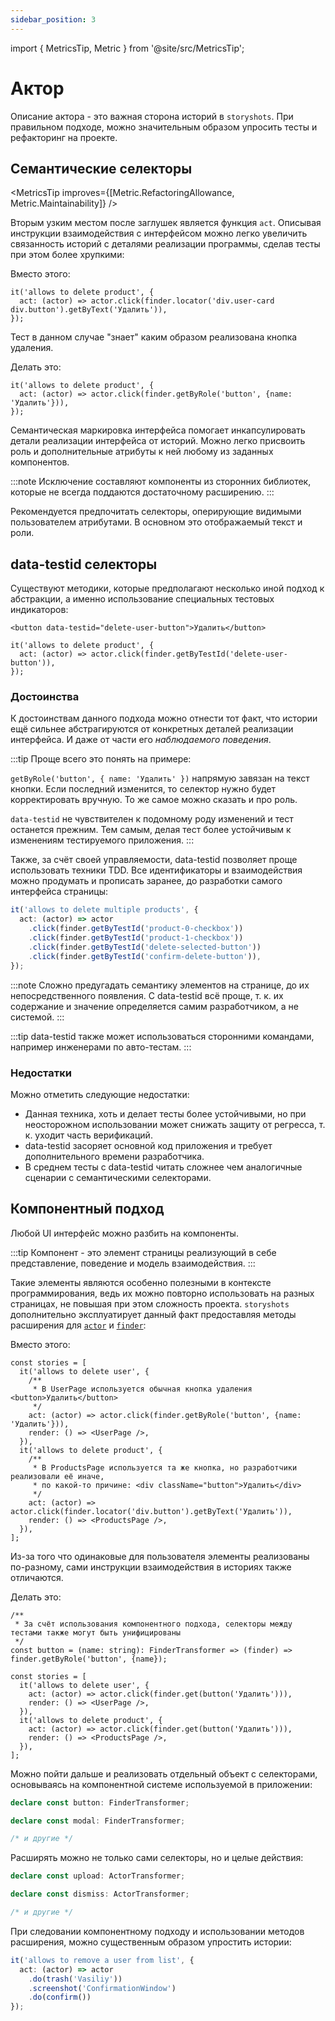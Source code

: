 ```yaml
---
sidebar_position: 3
---
```


import { MetricsTip, Metric } from '@site/src/MetricsTip';

# Актор

Описание актора - это важная сторона историй в `storyshots`. При правильном подходе, можно значительным образом
упросить тесты и рефакторинг на проекте.

## Семантические селекторы

<MetricsTip improves={[Metric.RefactoringAllowance, Metric.Maintainability]} />

Вторым узким местом после заглушек является функция `act`. Описывая инструкции взаимодействия с интерфейсом можно легко
увеличить связанность историй с деталями реализации программы, сделав тесты при этом более хрупкими:

<p style={{ color: 'red' }}>Вместо этого:</p>

```tsx
it('allows to delete product', {
  act: (actor) => actor.click(finder.locator('div.user-card div.button').getByText('Удалить')),
});
```

Тест в данном случае "знает" каким образом реализована кнопка удаления.

<p style={{ color: 'green' }}>Делать это:</p>

```tsx
it('allows to delete product', {
  act: (actor) => actor.click(finder.getByRole('button', {name: 'Удалить'})),
});
```

Семантическая маркировка интерфейса помогает инкапсулировать детали реализации интерфейса от историй. Можно легко
присвоить роль и дополнительные атрибуты к ней любому из заданных компонентов.

:::note
Исключение составляют компоненты из сторонних библиотек, которые не всегда поддаются достаточному расширению.
:::

Рекомендуется предпочитать селекторы, оперирующие видимыми пользователем атрибутами. В основном это отображаемый
текст и роли.

## data-testid селекторы

Существуют методики, которые предполагают несколько иной подход к абстракции, а именно использование специальных
тестовых индикаторов:

```tsx
<button data-testid="delete-user-button">Удалить</button>
```

```tsx
it('allows to delete product', {
  act: (actor) => actor.click(finder.getByTestId('delete-user-button')),
});
```

### Достоинства

К достоинствам данного подхода можно отнести тот факт, что истории ещё сильнее абстрагируются от конкретных деталей
реализации интерфейса. И даже от части его *наблюдаемого поведения*.

:::tip
Проще всего это понять на примере:

`getByRole('button', { name: 'Удалить' })` напрямую завязан на текст кнопки. Если последний изменится, то селектор
нужно будет корректировать вручную. То же самое можно сказать и про роль.

`data-testid` не чувствителен к подомному роду изменений и тест останется прежним. Тем самым, делая тест более
устойчивым к изменениям тестируемого приложения.
:::

Также, за счёт своей управляемости, data-testid позволяет проще использовать техники TDD. Все идентификаторы и
взаимодействия можно продумать и прописать заранее, до разработки самого интерфейса страницы:

```typescript
it('allows to delete multiple products', {
  act: (actor) => actor
    .click(finder.getByTestId('product-0-checkbox'))
    .click(finder.getByTestId('product-1-checkbox'))
    .click(finder.getByTestId('delete-selected-button'))
    .click(finder.getByTestId('confirm-delete-button')),
});
```

:::note
Сложно предугадать семантику элементов на странице, до их непосредственного появления. С data-testid всё проще, т. к. их
содержание и значение определяется самим разработчиком, а не системой.
:::

:::tip
data-testid также может использоваться сторонними командами, например инженерами по авто-тестам.
:::

### Недостатки

Можно отметить следующие недостатки:

* Данная техника, хоть и делает тесты более устойчивыми, но при неосторожном использовании может снижать защиту от
  регресса, т. к. уходит часть верификаций.
* data-testid засоряет основной код приложения и требует дополнительного времени разработчика.
* В среднем тесты с data-testid читать сложнее чем аналогичные сценарии с семантическими селекторами.

## Компонентный подход

<MetricsTip improves={[Metric.Maintainability]} />

Любой UI интерфейс можно разбить на компоненты.

:::tip
Компонент - это элемент страницы реализующий в себе представление, поведение и модель взаимодействия.
:::

Такие элементы являются особенно полезными в контексте программирования, ведь их можно повторно использовать на разных
страницах, не повышая при этом сложность проекта. `storyshots` дополнительно эксплуатирует данный факт предоставляя
методы расширения для [`actor`](/API/story-elements/actor) и [`finder`](/API/story-elements/finder):

<p style={{ color: 'red' }}>Вместо этого:</p>

```tsx
const stories = [
  it('allows to delete user', {
    /**
     * В UserPage используется обычная кнопка удаления <button>Удалить</button>
     */
    act: (actor) => actor.click(finder.getByRole('button', {name: 'Удалить'})),
    render: () => <UserPage />,
  }),
  it('allows to delete product', {
    /**
     * В ProductsPage используется та же кнопка, но разработчики реализовали её иначе,
     * по какой-то причине: <div className="button">Удалить</div>
     */
    act: (actor) => actor.click(finder.locator('div.button').getByText('Удалить')),
    render: () => <ProductsPage />,
  }),
];
```

Из-за того что одинаковые для пользователя элементы реализованы по-разному, сами инструкции взаимодействия в историях
также отличаются.

<p style={{ color: 'green' }}>Делать это:</p>

```tsx
/**
 * За счёт использования компонентного подхода, селекторы между тестами также могут быть унифицированы
 */
const button = (name: string): FinderTransformer => (finder) => finder.getByRole('button', {name});

const stories = [
  it('allows to delete user', {
    act: (actor) => actor.click(finder.get(button('Удалить'))),
    render: () => <UserPage />,
  }),
  it('allows to delete product', {
    act: (actor) => actor.click(finder.get(button('Удалить'))),
    render: () => <ProductsPage />,
  }),
];
```

Можно пойти дальше и реализовать отдельный объект с селекторами, основываясь на компонентной системе используемой в
приложении:

```ts title="selectors.ts"
declare const button: FinderTransformer;

declare const modal: FinderTransformer;

/* и другие */
```

Расширять можно не только сами селекторы, но и целые действия:

```ts title="actions.ts"
declare const upload: ActorTransformer;

declare const dismiss: ActorTransformer;

/* и другие */
```

При следовании компонентному подходу и использовании методов расширения, можно существенным образом упростить истории:

```ts
it('allows to remove a user from list', {
  act: (actor) => actor
    .do(trash('Vasiliy'))
    .screenshot('ConfirmationWindow')
    .do(confirm())
});
```

